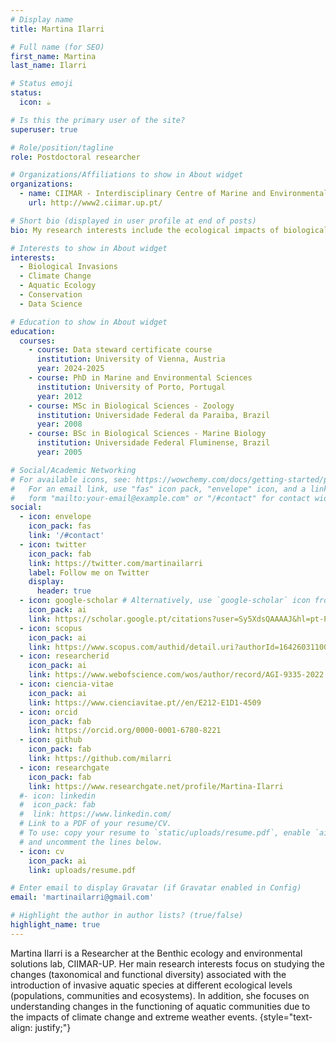 ```yaml
---
# Display name
title: Martina Ilarri

# Full name (for SEO)
first_name: Martina
last_name: Ilarri

# Status emoji
status:
  icon: ☕️

# Is this the primary user of the site?
superuser: true

# Role/position/tagline
role: Postdoctoral researcher

# Organizations/Affiliations to show in About widget
organizations:
  - name: CIIMAR - Interdisciplinary Centre of Marine and Environmental Research of the University of Porto
    url: http://www2.ciimar.up.pt/

# Short bio (displayed in user profile at end of posts)
bio: My research interests include the ecological impacts of biological invasions in a changing climate.

# Interests to show in About widget
interests:
  - Biological Invasions
  - Climate Change
  - Aquatic Ecology
  - Conservation
  - Data Science

# Education to show in About widget
education:
  courses:
    - course: Data steward certificate course
      institution: University of Vienna, Austria
      year: 2024-2025 
    - course: PhD in Marine and Environmental Sciences
      institution: University of Porto, Portugal
      year: 2012
    - course: MSc in Biological Sciences - Zoology
      institution: Universidade Federal da Paraiba, Brazil
      year: 2008
    - course: BSc in Biological Sciences - Marine Biology
      institution: Universidade Federal Fluminense, Brazil
      year: 2005

# Social/Academic Networking
# For available icons, see: https://wowchemy.com/docs/getting-started/page-builder/#icons
#   For an email link, use "fas" icon pack, "envelope" icon, and a link in the
#   form "mailto:your-email@example.com" or "/#contact" for contact widget.
social:
  - icon: envelope
    icon_pack: fas
    link: '/#contact'
  - icon: twitter
    icon_pack: fab
    link: https://twitter.com/martinailarri
    label: Follow me on Twitter
    display:
      header: true
  - icon: google-scholar # Alternatively, use `google-scholar` icon from `ai` icon pack
    icon_pack: ai
    link: https://scholar.google.pt/citations?user=Sy5XdsQAAAAJ&hl=pt-PT
  - icon: scopus
    icon_pack: ai
    link: https://www.scopus.com/authid/detail.uri?authorId=16426031100
  - icon: researcherid
    icon_pack: ai
    link: https://www.webofscience.com/wos/author/record/AGI-9335-2022
  - icon: ciencia-vitae
    icon_pack: ai
    link: https://www.cienciavitae.pt//en/E212-E1D1-4509
  - icon: orcid
    icon_pack: fab
    link: https://orcid.org/0000-0001-6780-8221
  - icon: github
    icon_pack: fab
    link: https://github.com/milarri
  - icon: researchgate
    icon_pack: fab
    link: https://www.researchgate.net/profile/Martina-Ilarri
  #- icon: linkedin
  #  icon_pack: fab
  #  link: https://www.linkedin.com/
  # Link to a PDF of your resume/CV.
  # To use: copy your resume to `static/uploads/resume.pdf`, enable `ai` icons in `params.yaml`,
  # and uncomment the lines below.
  - icon: cv
    icon_pack: ai
    link: uploads/resume.pdf

# Enter email to display Gravatar (if Gravatar enabled in Config)
email: 'martinailarri@gmail.com'

# Highlight the author in author lists? (true/false)
highlight_name: true
---
```


Martina Ilarri is a Researcher at the Benthic ecology and environmental solutions lab, CIIMAR-UP. Her main research interests focus on studying the changes (taxonomical and functional diversity) associated with the introduction of invasive aquatic species at different ecological levels (populations, communities and ecosystems). In addition, she focuses on understanding changes in the functioning of aquatic communities due to the impacts of climate change and extreme weather events. 
{style="text-align: justify;"}
